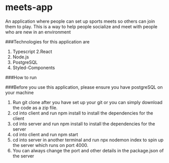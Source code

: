 # meets-app
An application where people can set up sports meets so others can join them to play. 
This is a way to help people socialize and meet with people who are new in an environment


###Technologies for this application are
1. Typescript
2.React
3. Node.js
4. PostgreSQL
5. Styled-Components

###How to run

###Before you use this application, please ensure you have postgreSQL on your machine

1. Run git clone after you have set up your git or you can simply download the code as a zip file.
2. cd into client and run npm install to install the dependencies for the client
3. cd into server and run npm install to install the dependencies for the server
4. cd into client and run npm start
5. cd into server in another terminal and run npx nodemon index to spin up the server which runs on port 4000.
6. You can always change the port and other details in the package.json of the server
